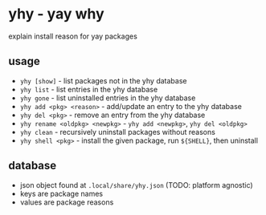 # yhy - yay why
explain install reason for yay packages

## usage
- `yhy [show]` - list packages not in the yhy database
- `yhy list` - list entries in the yhy database
- `yhy gone` - list uninstalled entries in the yhy database
- `yhy add <pkg> <reason>` - add/update an entry to the yhy database
- `yhy del <pkg>` - remove an entry from the yhy database
- `yhy rename <oldpkg> <newpkg>` - `yhy add <newpkg>`, `yhy del <oldpkg>`
- `yhy clean` - recursively uninstall packages without reasons
- `yhy shell <pkg>` - install the given package, run `${SHELL}`, then uninstall

## database
- json object found at `.local/share/yhy.json` (TODO: platform agnostic)
- keys are package names
- values are package reasons
